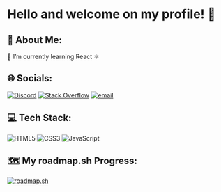 # Hello and welcome on my profile! 👋

## 🦝 About Me:
🌱 I’m currently learning React ⚛️

## 🌐 Socials:
[![Discord](https://img.shields.io/badge/Discord-%237289DA.svg?logo=discord&logoColor=white)](https://discord.gg/.raton_) [![Stack Overflow](https://img.shields.io/badge/-Stackoverflow-FE7A16?logo=stack-overflow&logoColor=white)](https://stackoverflow.com/users/29147291) [![email](https://img.shields.io/badge/Email-D14836?logo=gmail&logoColor=white)](mailto:pranolouis@gmail.com) 

## 💻 Tech Stack:
![HTML5](https://img.shields.io/badge/html5-%23E34F26.svg?style=for-the-badge&logo=html5&logoColor=white) ![CSS3](https://img.shields.io/badge/css3-%231572B6.svg?style=for-the-badge&logo=css3&logoColor=white) ![JavaScript](https://img.shields.io/badge/javascript-%23323330.svg?style=for-the-badge&logo=javascript&logoColor=%23F7DF1E)

## 🗺️ My roadmap.sh Progress: 
[![roadmap.sh](https://roadmap.sh/card/tall/676f283270129741a8a4bdb4?variant=dark&roadmaps=javascript%2Cfrontend%2Cfull-stack%2Csql)](https://roadmap.sh)
